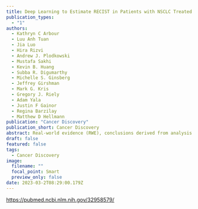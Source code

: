 ```yaml
---
title: Deep Learning to Estimate RECIST in Patients with NSCLC Treated with PD-1 Blockade
publication_types:
  - "1"
authors:
  - Kathryn C Arbour
  - Luu Anh Tuan
  - Jia Luo
  - Hira Rizvi
  - Andrew J. Plodkowski
  - Mustafa Sakhi
  - Kevin B. Huang
  - Subba R. Digumarthy
  - Michelle S. Ginsberg
  - Jeffrey Girshman
  - Mark G. Kris
  - Gregory J. Riely
  - Adam Yala
  - Justin F Gainor
  - Regina Barzilay
  - Matthew D Hellmann
publication: "Cancer Discovery"
publication_short: Cancer Discovery
abstract: Real-world evidence (RWE), conclusions derived from analysis of patients not treated in clinical trials, is increasingly recognized as an opportunity for discovery, to reduce disparities, and to contribute to regulatory approval. Maximal value of RWE may be facilitated through machine-learning techniques to integrate and interrogate large and otherwise underutilized datasets. In cancer research, an ongoing challenge for RWE is the lack of reliable, reproducible, scalable assessment of treatment-specific outcomes. We hypothesized a deep-learning model could be trained to use radiology text reports to estimate gold-standard RECIST-defined outcomes. Using text reports from patients with non-small cell lung cancer treated with PD-1 blockade in a training cohort and two test cohorts, we developed a deep-learning model to accurately estimate best overall response and progression-free survival. Our model may be a tool to determine outcomes at scale, enabling analyses of large clinical databases. SIGNIFICANCE:We developed and validated a deep-learning model trained on radiology text reports to estimate gold-standard objective response categories used in clinical trial assessments. This tool may facilitate analysis of large real-world oncology datasets using objective outcome metrics determined more reliably and at greater scale than currently possible.
draft: false
featured: false
tags:
  - Cancer Discovery
image:
  filename: ""
  focal_point: Smart
  preview_only: false
date: 2023-03-2T08:29:00.179Z
---
```

https://pubmed.ncbi.nlm.nih.gov/32958579/
